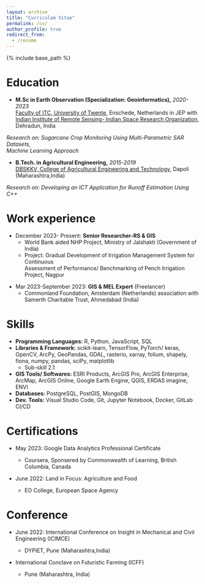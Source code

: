 ```yaml
---
layout: archive
title: "Curriculam Vitae"
permalink: /cv/
author_profile: true
redirect_from:
  - /resume
---
```


{% include base_path %}

<!-- <div class="cv-download-links" style="text-align: right;">
  <a href="{{ base_path }}/files/OmkarJadhav-CV.pdf" class="btn btn--primary">Download CV</a>
</div> -->

Education
======
* __M.Sc in Earth Observation (Specialization: Geoinformatics),__ _2020-2023_<br>
[Faculty of ITC, University of Twente](https://www.itc.nl/), Enschede, Netherlands 
in JEP with<br>[Indian Institute of Remote Sensing- Indian Space Research Organization](https://www.iirs.gov.in/), Dehradun, India

_Research on: Sugarcane Crop Monitoring Using Multi-Parametric SAR Datasets,<br>Machine Learning Approach_

* __B.Tech. in Agricultural Engineering,__ _2015-2019_<br>
[DBSKKV, College of Agricultural Engineering and Technology](https://www.dbskkv.org/faculty/engineering), Dapoli (Maharashtra,India)

_Research on: Developing an ICT Application for Runoff Estimation Using C++_

Work experience
======
* December 2023- Present: __Senior Researcher-RS & GIS__
  * World Bank aided NHP Project, Ministry of Jalshakti (Government of India)
  * Project: Gradual Development of Irrigation Management System for Continuous <br>Assessment of Performance/ Benchmarking of Pench Irrigation Project, Nagpur<br>
  

<!-- * July 2024: __Course Co-ordinator__ (Geoinformatics-short course)
  * Mahatma Phule Agricultural University, Rahuri (Maharashtra,India)
  * Coordinating a comprehensive training program focused on Remote Sensing <br>and GIS with Geoinformatics as a specialization. Mentoring students from <br>agriculture 
background about choosing GIS as future -->

* Mar 2023-September 2023: __GIS & MEL Expert__ (Freelancer)
  * Commonland Foundation, Amsterdam (Netherlands) association with<br>Samerth Charitable Trust, Ahmedabad (India)
  
Skills
======
* __Programming Languages:__ R, Python, JavaScript, SQL
* __Libraries & Framework:__ scikit-learn, TensorFlow, PyTorch/ keras, OpenCV, ArcPy, GeoPandas, GDAL, rasterio, xarray, folium, shapely, fiona, numpy, pandas, sciPy, matplotlib
  * Sub-skill 2.1
* __GIS Tools/ Softwares:__ ESRI Products, ArcGIS Pro, ArcGIS Enterprise, ArcMap, ArcGIS Online, Google Earth Engine, QGIS, ERDAS imagine, ENVI 
* __Databases:__ PostgreSQL, PostGIS, MongoDB 
* __Dev. Tools:__ Visual Studio Code, Git, Jupyter Notebook, Docker, GitLab CI/CD 

<!-- Publications
======
  <ul>{% for post in site.publications reversed %}
    {% include archive-single-cv.html %}
  {% endfor %}</ul>
  
Talks
======
  <ul>{% for post in site.talks reversed %}
    {% include archive-single-talk-cv.html  %}
  {% endfor %}</ul> -->
  
Certifications
======
* May 2023: Google Data Analytics Professional Certificate
  * Coursera, Sponsered by Commonwealth of Learning, British Columbia, Canada

* June 2022: Land in Focus: Agriculture and Food
  * EO College, European Space Agency
  
Conference
======
* June 2022: International Conference on Insight in Mechanical and Civil Engineering (ICIMCE) 
  * DYPIET, Pune (Maharashtra,India)

* International Conclave on Futuristic Farming (ICFF)
  * Pune (Maharashtra, India)


